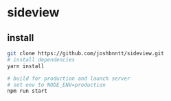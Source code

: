 # sideview

> 

## install

``` bash
git clone https://github.com/joshbnntt/sideview.git
# install dependencies
yarn install

# build for production and launch server
# set env to NODE_ENV=production
npm run start
```
